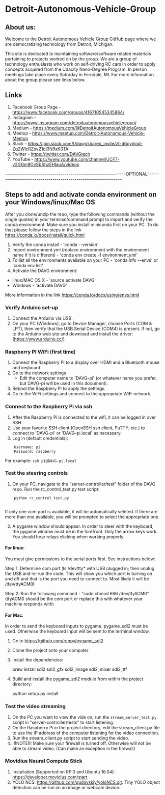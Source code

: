 # Detroit-Autonomous-Vehicle-Group

## About us:
Welcome to the Detroit Autonomous Vehicle Group GitHub page where we are democratizing technology from Detroit, Michigan.

This site is dedicated to maintaining software/software related materials pertaining to projects worked on by the group. We are a group of technology enthusiasts who work on self-driving RC cars in order to apply concepts acquired from the Udacity Nano-Degree Program. In person meetings take place every Saturday in Ferndale, MI. For more information about the group please see links below.

## Links
1. Facebook Group Page - https://www.facebook.com/groups/416710545345864/ 
2. Instagram - https://www.instagram.com/detroitautonomousvehiclegroup/
3. Medium - https://medium.com/@DetroitAutonomousVehicleGroup
4. Meetup - https://www.meetup.com/Detroit-Autonomous-Vehicle-Meetup
5. Slack - https://join.slack.com/t/davg/shared_invite/zt-d6oyglqd-Zq2WlcRZbv21di3N9xK3TA
6. Twitter - https://twitter.com/DAVGtech
7. YouTube - https://www.youtube.com/channel/UCF7-v2GGm9OvSbShzEHIauA/videos

-------------------------------------------------------------OPTIONAL-----------------------------------------------------------------

## Steps to add and activate conda environment on your Windows/linux/Mac OS

After you clone/unzip the repo, type the following commands (without the single quotes) in your terminal/command prompt to import and verify the conda environment. Make sure you install miniconda first on your PC. To do that please follow the steps in the link https://conda.io/docs/install/quick.html

1. Verify the conda install - 'conda --version'
2. Import environment.yml (replace environment with the environment name if it is different) - 'conda env create -f environment.yml'
3. To list all the environments available on your PC - 'conda info --envs' or 'conda env list'
4. Activate the DAVG environment:
  * linux/MAC OS X - 'source activate DAVG'
  * Windows - 'activate DAVG'

More information in the link https://conda.io/docs/using/envs.html

### Verify Arduino set-up

1. Connect the Arduino via USB.
2. On your PC (Windows), go to Device Manager, choose Ports (COM & LPT), then verify that the USB Serial Device (COM4) is present.
 If not, go to the Arduino web site and download and install the driver: (https://www.arduino.cc/)

### Raspberry PI WiFi (first time)

1. Connect the Raspberry PI to a display over HDMI and a Bluetooth mouse and keyboard.
2. Go to the network settings
   - Edit the computer name to 'DAVG-pi' (or whatever name you prefer, but DAVG-pi will be used in this document).
3. Reboot the Raspberry Pi to apply the settings.
4. Go to the WiFi settings and connect to the appropriate WiFi network.

### Connect to the Raspberry Pi via ssh

1. After the Raspberry Pi is connected to the wifi, it can be logged in over SSH.
2. Use your favorite SSH client (OpenSSH ssh client, PuTTY, etc.) to connect to 'DAVG-pi' or 'DAVG-pi.local' as necessary.
3. Log in (default credentials):

```
    Username: pi
    Password: raspberry
```
For example:
    ```ssh pi@DAVG-pi.local```

### Test the steering controls

1. On your PC, navigate to the "server-controller/test" folder of the DAVG repo. Run the rc_control_test.py test script:

```
    python rc_control_test.py
      
```
     
If only one com port is available, it will be automatically seleted. If there are more than one available, you will be prompted to select the appropriate one.


2. A pygame window should appear. In order to steer with the keyboard, the pygame window must be in the forefront. Only the arrow keys work. You should hear relays clicking when working properly.

#### For linux:
You must give permissions to the serial ports first. See instructions below:
 

Step 1: Determine com port (ls /dev/tty* with USB plugged in; then unplug the USB and re-run the code. This will show you which port is turning on and off and that is the port you need to connect to. Most likely it will be /dev/ttyACM0)


Step 2: Run the following command - "sudo chmod 666 /dev/ttyACM0" (ttyACM0 should be the com port or replace this with whatever your machine responds with)

#### For Mac:
In order to send the keyboard inputs to pygame, pygame_sdl2 must be used. Otherwise the keyboard input will be sent to the terminal window.

1. Go to https://github.com/renpy/pygame_sdl2
2. Clone the project onto your computer
3. Install the dependencies:

    brew install sdl2 sdl2_gfx sdl2_image sdl2_mixer sdl2_ttf
    
4. Build and install the pygame_sdl2 module from within the project directory:

   python setup.py install

### Test the video streaming

1. On the PC you want to view the vide on, run the `stream_server_test.py` script in "server-controller/tests" to start listening.
2. On the Raspberry Pi in the project directory, edit the stream_client.py file to use the IP address of the computer listening for the video connection.
3. Run the stream_client.py script to start sending the video.
4. !!!NOTE!!! Make sure your firewall is turned off. Otherwise will not be able to stream video. (Can make an exception in the firewall)


### Movidius Neural Compute Stick
1. Installation (Supported on RPi3 and Ubuntu 16.04): https://developer.movidius.com/start
2. YOLO NCS: https://github.com/gudovskiy/yoloNCS.git. Tiny YOLO object detection can be run on an image or webcam device.




